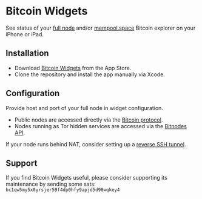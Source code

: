 # Bitcoin Widgets

See status of your [full node](https://bitcoin.org/en/full-node) and/or [mempool.space](https://mempool.space) Bitcoin explorer on your iPhone or iPad.

## Installation

* Download [Bitcoin Widgets](https://apps.apple.com/app/bitcoin-widgets/id1629041739) from the App Store.
* Clone the repository and install the app manually via Xcode.

## Configuration

Provide host and port of your full node in widget configuration.

* Public nodes are accessed directly via the [Bitcoin protocol](https://en.bitcoin.it/wiki/Protocol_documentation).
* Nodes running as Tor hidden services are accessed via the [Bitnodes API](https://bitnodes.io/api/).

If your node runs behind NAT, consider setting up a [reverse SSH tunnel](https://github.com/yanascz/bitcoind-tunnel). 

## Support

If you find Bitcoin Widgets useful, please consider supporting its maintenance by sending some sats:  
`bc1qw5my5x0yrsjer59f4dp0hfy9apjd5d98wqkey4`
